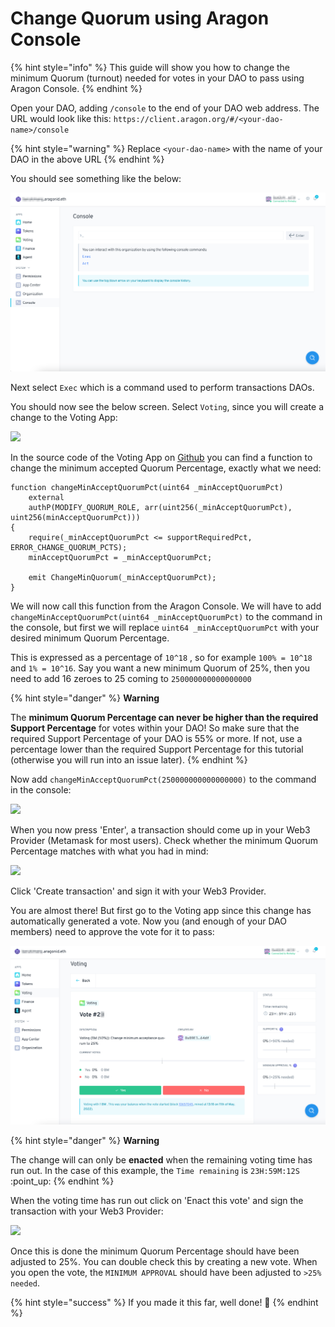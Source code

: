 # Change Quorum using Aragon Console

{% hint style="info" %}
This guide will show you how to change the minimum Quorum (turnout) needed for votes in your DAO to pass using Aragon Console.
{% endhint %}

Open your DAO, adding `/console` to the end of your DAO web address. The URL would look like this: `https://client.aragon.org/#/<your-dao-name>/console`

{% hint style="warning" %}
Replace `<your-dao-name>` with the name of your DAO in the above URL
{% endhint %}

You should see something like the below:

![](<../../../../.gitbook/assets/image (46).png>)

Next select `Exec` which is a command used to perform transactions DAOs.

You should now see the below screen. Select `Voting`, since you will create a change to the Voting App:

![](../../../../.gitbook/assets/immagine2.png)

In the source code of the Voting App on [Github](https://github.com/aragon/aragon-apps/blob/631048d54b9cc71058abb8bd7c17f6738755d950/apps/voting/contracts/Voting.sol) you can find a function to change the minimum accepted Quorum Percentage, exactly what we need:

```solidity
function changeMinAcceptQuorumPct(uint64 _minAcceptQuorumPct)
    external
    authP(MODIFY_QUORUM_ROLE, arr(uint256(_minAcceptQuorumPct), uint256(minAcceptQuorumPct)))
{
    require(_minAcceptQuorumPct <= supportRequiredPct, ERROR_CHANGE_QUORUM_PCTS);
    minAcceptQuorumPct = _minAcceptQuorumPct;

    emit ChangeMinQuorum(_minAcceptQuorumPct);
}
```

We will now call this function from the Aragon Console. We will have to add `changeMinAcceptQuorumPct(uint64 _minAcceptQuorumPct)` to the command in the console, but first we will replace `uint64 _minAcceptQuorumPct` with your desired minimum Quorum Percentage.

This is expressed as a percentage of `10^18` , so for example `100% = 10^18` and `1% = 10^16`. Say you want a new minimum Quorum of 25%, then you need to add 16 zeroes to 25 coming to `250000000000000000`

{% hint style="danger" %}
**Warning**

The **minimum Quorum Percentage can never be higher than the required Support Percentage** for votes within your DAO! So make sure that the required Support Percentage of your DAO is 55% or more. If not, use a percentage lower than the required Support Percentage for this tutorial (otherwise you will run into an issue later).
{% endhint %}

Now add `changeMinAcceptQuorumPct(250000000000000000)` to the command in the console:

![](<../../../../.gitbook/assets/immagine 3.png>)

When you now press 'Enter', a transaction should come up in your Web3 Provider (Metamask for most users). Check whether the minimum Quorum Percentage matches with what you had in mind:

![](../../../../.gitbook/assets/immagine4.png)

Click 'Create transaction' and sign it with your Web3 Provider.

You are almost there! But first go to the Voting app since this change has automatically generated a vote. Now you (and enough of your DAO members) need to approve the vote for it to pass:

![](<../../../../.gitbook/assets/crisper4 (1).png>)

{% hint style="danger" %}
**Warning**

The change will can only be **enacted** when the remaining voting time has run out. In the case of this example, the `Time remaining` is `23H:59M:12S` :point\_up:
{% endhint %}

When the voting time has run out click on 'Enact this vote' and sign the transaction with your Web3 Provider:

![](../../../../.gitbook/assets/crisper5.png)

Once this is done the minimum Quorum Percentage should have been adjusted to 25%. You can double check this by creating a new vote. When you open the vote, the `MINIMUM APPROVAL` should have been adjusted to `>25% needed`.

{% hint style="success" %}
If you made it this far, well done! :clap:
{% endhint %}
